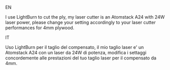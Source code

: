 
EN

I use LightBurn to cut the ply, my laser cutter is an Atomstack A24 with 24W laser power, 
please change your setting accordingly to your laser cutter performances for 4mm plywood.




IT

Uso LightBurn per il taglio del compensato, il mio taglio laser e' un Atomstack A24 con un 
laser da 24W di potenza, modifica i settaggi concordemente alle prestazioni del tuo taglio
laser per il compensato da 4mm.
